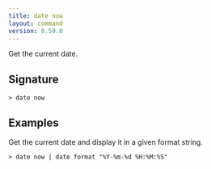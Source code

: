 ```yaml
---
title: date now
layout: command
version: 0.59.0
---
```


Get the current date.

## Signature

```> date now ```

## Examples

Get the current date and display it in a given format string.
```shell
> date now | date format "%Y-%m-%d %H:%M:%S"
```

